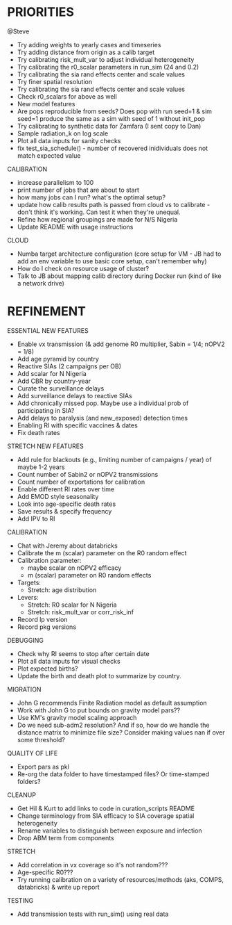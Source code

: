 # PRIORITIES

@Steve
- Try adding weights to yearly cases and timeseries
- Try adding distance from origin as a calib target
- Try calibrating risk_mult_var to adjust individual heterogeneity
- Try calibrating the r0_scalar parameters in run_sim (24 and 0.2)
- Try calibrating the sia rand effects center and scale values
- Try finer spatial resolution
- Try calibrating the sia rand effects center and scale values
- Check r0_scalars for above as well
- New model features
- Are pops reproducible from seeds? Does pop with run seed=1 & sim seed=1 produce the same as a sim with seed of 1 without init_pop
- Try calibrating to synthetic data for Zamfara (I sent copy to Dan)
- Sample radiation_k on log scale
- Plot all data inputs for sanity checks
- fix test_sia_schedule() - number of recovered inidividuals does not match expected value

CALIBRATION
- increase parallelism to 100
- print number of jobs that are about to start
- how many jobs can I run? what's the optimal setup?
- update how calib results path is passed from cloud vs to calibrate - don't think it's working. Can test it when they're unequal.
- Refine how regional groupings are made for N/S Nigeria
- Update README with usage instructions

CLOUD
- Numba target architecture configuration (core setup for VM - JB had to add an env variable to use basic core setup, can't remember why)
- How do I check on resource usage of cluster?
- Talk to JB about mapping calib directory during Docker run (kind of like a network drive)


# REFINEMENT

ESSENTIAL NEW FEATURES
- Enable vx transmission (& add genome R0 multiplier, Sabin = 1/4; nOPV2 = 1/8)
- Add age pyramid by country
- Reactive SIAs (2 campaigns per OB)
- Add scalar for N Nigeria
- Add CBR by country-year
- Curate the surveillance delays
- Add surveillance delays to reactive SIAs
- Add chronically missed pop. Maybe use a individual prob of participating in SIA?
- Add delays to paralysis (and new_exposed) detection times
- Enabling RI with specific vaccines & dates
- Fix death rates

STRETCH NEW FEATURES
- Add rule for blackouts (e.g., limiting number of campaigns / year) of maybe 1-2 years
- Count number of Sabin2 or nOPV2 transmissions
- Count number of exportations for calibration
- Enable different RI rates over time
- Add EMOD style seasonality
- Look into age-specific death rates
- Save results & specify frequency
- Add IPV to RI

CALIBRATION
- Chat with Jeremy about databricks
- Calibrate the m (scalar) parameter on the R0 random effect
- Calibration parameter:
    - maybe scalar on nOPV2 efficacy
    - m (scalar) parameter on R0 random effects
- Targets:
    - Stretch: age distribution
- Levers:
    - Stretch: R0 scalar for N Nigeria
    - Stretch: risk_mult_var or corr_risk_inf
- Record lp version
- Record pkg versions

DEBUGGING
- Check why RI seems to stop after certain date
- Plot all data inputs for visual checks
- Plot expected births?
- Update the birth and death plot to summarize by country.

MIGRATION
- John G recommends Finite Radiation model as default assumption
- Work with John G to put bounds on gravity model pars??
- Use KM's gravity model scaling approach
- Do we need sub-adm2 resolution? And if so, how do we handle the distance matrix to minimize file size? Consider making values nan if over some threshold?

QUALITY OF LIFE
- Export pars as pkl
- Re-org the data folder to have timestamped files? Or time-stamped folders?

CLEANUP
- Get Hil & Kurt to add links to code in curation_scripts README
- Change terminology from SIA efficacy to SIA coverage spatial heterogeneity
- Rename variables to distinguish between exposure and infection
- Drop ABM term from components

STRETCH
- Add correlation in vx coverage so it's not random???
- Age-specific R0???
- Try running calibration on a variety of resources/methods (aks, COMPS, databricks) & write up report

TESTING
- Add transmission tests with run_sim() using real data
